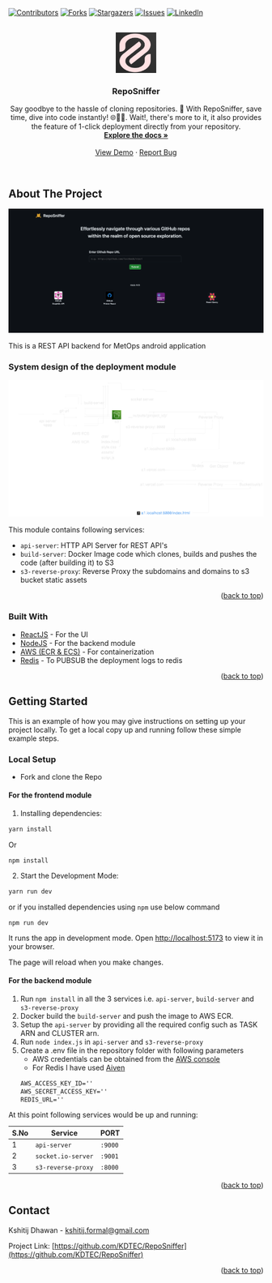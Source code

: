 <div id="top"></div>

[![Contributors][contributors-shield]][contributors-url]
[![Forks][forks-shield]][forks-url]
[![Stargazers][stars-shield]][stars-url]
[![Issues][issues-shield]][issues-url]
[![LinkedIn][linkedin-shield]][linkedin-url]



<!-- PROJECT LOGO -->
<br />
<div align="center">
  <a href="https://github.com/KDTEC/RepoSniffer">
    <img src="pics/logo.png" alt="Logo" width="80" height="80">
  </a>

<h3 align="center">RepoSniffer</h3>

  <p align="center">
    Say goodbye to the hassle of cloning repositories. 🙌 With RepoSniffer, save time, dive into code instantly!  🌐🕵️‍♂️. Wait!, there's more to it, it also provides the feature of 1-click deployment directly from your repository.
    <br />
    <a href="https://github.com/KDTEC/RepoSniffer"><strong>Explore the docs »</strong></a>
    <br />
    <br />
    <a href="https://github.com/KDTEC/RepoSniffer">View Demo</a>
    ·
    <a href="https://github.com/KDTEC/RepoSniffer/issues">Report Bug</a>
  </p>
</div>

<br>

<!-- ABOUT THE PROJECT -->
## About The Project

[![Product Name Screen Shot][product-screenshot]](https://example.com)

This is a REST API backend for MetOps android application

### System design of the deployment module

[![System Design of the deployment module][system-design-deployment]](https://example.com)

This module contains following services:

- `api-server`: HTTP API Server for REST API's
- `build-server`: Docker Image code which clones, builds and pushes the code (after building it) to S3
- `s3-reverse-proxy`: Reverse Proxy the subdomains and domains to s3 bucket static assets


<p align="right">(<a href="#top">back to top</a>)</p>



### Built With

* [ReactJS](https://react.dev/) - For the UI
* [NodeJS](https://nodejs.org/en) - For the backend module
* [AWS (ECR & ECS)](https://aws.amazon.com/) - For containerization
* [Redis](https://redis.io/) - To PUBSUB the deployment logs to redis

<p align="right">(<a href="#top">back to top</a>)</p>



<!-- GETTING STARTED -->
## Getting Started

This is an example of how you may give instructions on setting up your project locally.
To get a local copy up and running follow these simple example steps.

### Local Setup

- Fork and clone the Repo

#### For the frontend module

1. Installing dependencies:

```bash
yarn install
```

Or

```
npm install
```
2. Start the Development Mode:

```bash
yarn run dev
```

or if you installed dependencies using `npm` use below command

```
npm run dev
```
It runs the app in development mode. Open [http://localhost:5173](http://localhost:5173) to view it in your browser.

The page will reload when you make changes.

#### For the backend module

1. Run `npm install` in all the 3 services i.e. `api-server`, `build-server` and `s3-reverse-proxy`
2. Docker build the `build-server` and push the image to AWS ECR.
3. Setup the `api-server` by providing all the required config such as TASK ARN and CLUSTER arn.
4. Run `node index.js` in `api-server` and `s3-reverse-proxy`
5. Create a .env file in the repository folder with following parameters
   - AWS credentials can be obtained from the [AWS console](https://aws.amazon.com/)
   - For Redis I have used [Aiven](https://aiven.io/)
   ```env
   AWS_ACCESS_KEY_ID=''
   AWS_SECRET_ACCESS_KEY=''
   REDIS_URL=''
   ```

At this point following services would be up and running:

| S.No | Service            | PORT    |
| ---- | ------------------ | ------- |
| 1    | `api-server`       | `:9000` |
| 2    | `socket.io-server` | `:9001` |
| 3    | `s3-reverse-proxy` | `:8000` |

<p align="right">(<a href="#top">back to top</a>)</p>

<!-- CONTACT -->
## Contact

Kshitij Dhawan - kshitij.formal@gmail.com

Project Link: [https://github.com/KDTEC/RepoSniffer](https://github.com/KDTEC/RepoSniffer)

<p align="right">(<a href="#top">back to top</a>)</p>



<!-- MARKDOWN LINKS & IMAGES -->
<!-- https://www.markdownguide.org/basic-syntax/#reference-style-links -->
[contributors-shield]: https://img.shields.io/github/contributors/KDTEC/RepoSniffer.svg?style=for-the-badge
[contributors-url]: https://github.com/KDTEC/RepoSniffer/graphs/contributors
[forks-shield]: https://img.shields.io/github/forks/KDTEC/RepoSniffer.svg?style=for-the-badge
[forks-url]: https://github.com/KDTEC/RepoSniffer/network/members
[stars-shield]: https://img.shields.io/github/stars/KDTEC/RepoSniffer.svg?style=for-the-badge
[stars-url]: https://github.com/KDTEC/RepoSniffer/stargazers
[issues-shield]: https://img.shields.io/github/issues/KDTEC/RepoSniffer.svg?style=for-the-badge
[issues-url]: https://github.com/KDTEC/RepoSniffer/issues
[linkedin-shield]: https://img.shields.io/badge/-LinkedIn-black.svg?style=for-the-badge&logo=linkedin&colorB=555
[linkedin-url]: https://linkedin.com/in/KDTEC
[product-screenshot]: pics/homepage.png
[system-design-deployment]: pics/sys-design-deploy.png
